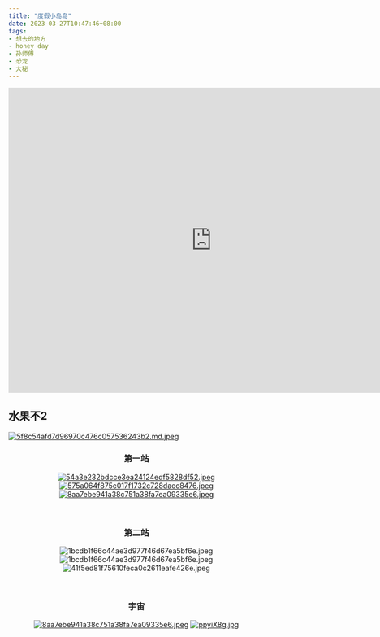 ```yaml
---
title: "度假小岛岛"
date: 2023-03-27T10:47:46+08:00
tags:
- 想去的地方
- honey day
- 孙师傅
- 恐龙
- 大秘
---
```


<iframe
src="https://music.163.com/#/song?id=2018696608"
scrolling="no"
border="0"
frameborder="no"
framespacing="0"
allowfullscreen="true"
height=600
width=800>
</iframe>

## 水果不2
[![5f8c54afd7d96970c476c057536243b2.md.jpeg](https://s1.imagehub.cc/images/2023/03/28/5f8c54afd7d96970c476c057536243b2.md.jpeg)](https://www.imagehub.cc/image/adrien-olichon-12060805.ZnR2Z)

### <center>第一站</center>
<div align="center">

[![54a3e232bdcce3ea24124edf5828df52.jpeg](https://s1.imagehub.cc/images/2023/03/27/54a3e232bdcce3ea24124edf5828df52.jpeg)](https://www.imagehub.cc/image/Xy29r)
[![575a064f875c017f1732c728daec8476.jpeg](https://s1.imagehub.cc/images/2023/03/27/575a064f875c017f1732c728daec8476.jpeg)](https://www.imagehub.cc/image/XLtW6)
[![8aa7ebe941a38c751a38fa7ea09335e6.jpeg](https://s1.imagehub.cc/images/2023/03/27/8aa7ebe941a38c751a38fa7ea09335e6.jpeg)](https://www.imagehub.cc/image/XLxy7)

</div>

<br>

### <center>第二站</center>
<div align="center">

![1bcdb1f66c44ae3d977f46d67ea5bf6e.jpeg](https://s1.imagehub.cc/images/2023/03/27/1bcdb1f66c44ae3d977f46d67ea5bf6e.jpeg)
![1bcdb1f66c44ae3d977f46d67ea5bf6e.jpeg](https://s1.imagehub.cc/images/2023/03/27/1bcdb1f66c44ae3d977f46d67ea5bf6e.jpeg)
![41f5ed81f75610feca0c2611eafe426e.jpeg](https://s1.imagehub.cc/images/2023/03/27/41f5ed81f75610feca0c2611eafe426e.jpeg)

</div>
<br>

### <center>宇宙</center>
<div align="center">

[![8aa7ebe941a38c751a38fa7ea09335e6.jpeg](https://s1.imagehub.cc/images/2023/03/27/8aa7ebe941a38c751a38fa7ea09335e6.jpeg)](https://www.imagehub.cc/image/XLxy7)
[![ppyiX8g.jpg](https://s1.ax1x.com/2023/03/27/ppyiX8g.jpg)](https://imgse.com/i/ppyiX8g)

</div>
